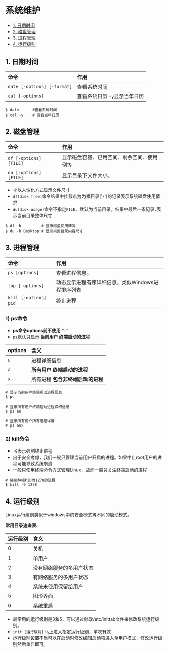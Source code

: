 # 系统维护

* [1. 日期时间](#1-日期时间) 
* [2. 磁盘管理](#2-磁盘管理)
* [3. 进程管理](#3-进程管理)
* [4. 运行级别](#4-运行级别)

## 1. 日期时间

命令|作用
:-|:-
`date [-options] [-format]`|查看系统时间
`cal [-options]`| 查看系统日历 `-y`显示当年日历

```
$ date      #查看系统时间
$ cal -y    # 查看当年日历
```

## 2. 磁盘管理

命令|作用
:-|:-
`df [-options] [FILE]`|显示磁盘容量、已用空间、剩余空间、使用例等
`du [-options] [FILE]`|显示目录下文件大小。

* `-h`以人性化方式显示文件尺寸
* `df(disk free)`命令结果中挂载点为为根目录('`/`')的记录表示系统磁盘使用情况
* `du(disk usage)`命令不指定`FILE`，默认为当前目录。结果中最后一条记录`.`表示当前目录整体尺寸

```
$ df -h         # 显示磁盘使用情况
$ du -h Desktop # 显示桌面目录内容尺寸
```

## 3. 进程管理

命令|作用
:-|:-
`ps [options]`|查看进程信息。
`top [-options]`|动态显示进程有序详细信息。类似Windows进程排序列表
`kill [-options] pid`|终止进程

### 1) ps命令
* **ps命令options前不使用 "`-`"**
* `ps`默认只显示 **当前用户 终端启动的进程** 

options|含义
:-|:-
`u` | 进程详细信息
`a` | **所有用户 终端启动的进程**
`x` | 所有进程 **包含非终端启动的进程**

```
# 显示当前用户终端启动进程信息
$ ps

# 显示所有用户终端启动进程详细信息
$ ps au

# 显示所有用户所有进程详情
# ps aux
```

### 2) kill命令
* `-9`表示强制终止进程
* 出于安全考虑，我们一般只管理当前用户开启的进程。如果中止root用户的进程可能导致系统崩溃
* 一般只使用终端命令方式管理Linux，故而一般只关注终端启动的进程

```
# 强制种植PID为1278的进程
$ kill -9 1278
```

## 4. 运行级别
Linux运行级别类似于windows中的安全模式等不同的启动模式。

**常用目录速查表:**

| 运行级别 | 含义 |
|:-|:-|
|0|关机|
|1|单用户|
|2|没有网络服务的多用户状态|
|3|有网络服务的多用户状态|
|4|系统未使用保留给用户|
|5|图形界面|
|6|系统重启|

* 最常用的运行级别是3和5，可以通过修改/etc/inittab文件来修改系统运行级别。
* `init [运行级别]`	马上进入指定运行级别，单次有效
* 运行级别设置不当可以在启动时修改编辑启动项进入单用户模式，修改运行级别然后重启即可。